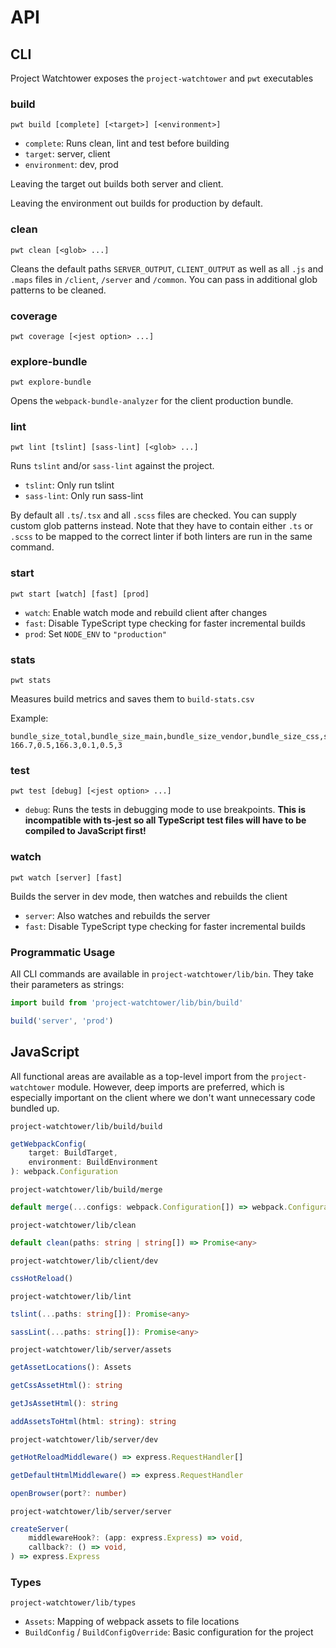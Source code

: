 # API

## CLI

Project Watchtower exposes the `project-watchtower` and `pwt` executables

### build

```
pwt build [complete] [<target>] [<environment>]
```

* `complete`: Runs clean, lint and test before building
* `target`: server, client
* `environment`: dev, prod

Leaving the target out builds both server and client.

Leaving the environment out builds for production by default.

### clean

```
pwt clean [<glob> ...]
```

Cleans the default paths `SERVER_OUTPUT`, `CLIENT_OUTPUT` as well as all `.js` and `.maps` files in `/client`, `/server` and `/common`. You can pass in additional glob patterns to be cleaned.

### coverage

```
pwt coverage [<jest option> ...]
```

### explore-bundle

```
pwt explore-bundle
```

Opens the `webpack-bundle-analyzer` for the client production bundle.

### lint

```
pwt lint [tslint] [sass-lint] [<glob> ...]
```

Runs `tslint` and/or `sass-lint` against the project.

*   `tslint`: Only run tslint
*   `sass-lint`: Only run sass-lint

By default all `.ts`/`.tsx` and all `.scss` files are checked. You can supply custom glob patterns instead. Note that they have to contain either `.ts` or `.scss` to be mapped to the correct linter if both linters are run in the same command.

### start

```
pwt start [watch] [fast] [prod]
```

*   `watch`: Enable watch mode and rebuild client after changes
*   `fast`: Disable TypeScript type checking for faster incremental builds
*   `prod`: Set `NODE_ENV` to `"production"`

### stats

```
pwt stats
```

Measures build metrics and saves them to `build-stats.csv`

Example:

```
bundle_size_total,bundle_size_main,bundle_size_vendor,bundle_size_css,ssr_document_size,ssr_loadtime
166.7,0.5,166.3,0.1,0.5,3
```

### test

```
pwt test [debug] [<jest option> ...]
```

*   `debug`: Runs the tests in debugging mode to use breakpoints. **This is incompatible with ts-jest so all TypeScript test files will have to be compiled to JavaScript first!**

### watch

```
pwt watch [server] [fast]
```

Builds the server in dev mode, then watches and rebuilds the client

* `server`: Also watches and rebuilds the server
* `fast`: Disable TypeScript type checking for faster incremental builds

### Programmatic Usage

All CLI commands are available in `project-watchtower/lib/bin`. They take their parameters as strings:

```ts
import build from 'project-watchtower/lib/bin/build'

build('server', 'prod')
```

## JavaScript

All functional areas are available as a top-level import from the `project-watchtower` module. However, deep imports are preferred, which is especially important on the client where we don't want unnecessary code bundled up.

`project-watchtower/lib/build/build`

```ts
getWebpackConfig(
    target: BuildTarget,
    environment: BuildEnvironment
): webpack.Configuration
```

`project-watchtower/lib/build/merge`

```ts
default merge(...configs: webpack.Configuration[]) => webpack.Configuration[]
```

`project-watchtower/lib/clean`

```ts
default clean(paths: string | string[]) => Promise<any>
```

`project-watchtower/lib/client/dev`

```ts
cssHotReload()
```

`project-watchtower/lib/lint`

```ts
tslint(...paths: string[]): Promise<any>

sassLint(...paths: string[]): Promise<any>
```

`project-watchtower/lib/server/assets`

```ts
getAssetLocations(): Assets

getCssAssetHtml(): string

getJsAssetHtml(): string

addAssetsToHtml(html: string): string
```

`project-watchtower/lib/server/dev`

```ts
getHotReloadMiddleware() => express.RequestHandler[]

getDefaultHtmlMiddleware() => express.RequestHandler

openBrowser(port?: number)
```

`project-watchtower/lib/server/server`

```ts
createServer(
    middlewareHook?: (app: express.Express) => void,
    callback?: () => void,
) => express.Express
```

### Types

`project-watchtower/lib/types`

*   `Assets`: Mapping of webpack assets to file locations
*   `BuildConfig` / `BuildConfigOverride`: Basic configuration for the project
